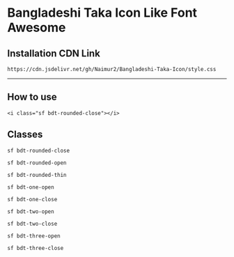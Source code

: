 # Bangladeshi Taka Icon Like Font Awesome

## Installation CDN Link

```
https://cdn.jsdelivr.net/gh/Naimur2/Bangladeshi-Taka-Icon/style.css
```

---

## How to use

```
<i class="sf bdt-rounded-close"></i>
```

## Classes

```
sf bdt-rounded-close
```

```
sf bdt-rounded-open
```

```
sf bdt-rounded-thin
```

```
sf bdt-one-open
```

```
sf bdt-one-close
```

```
sf bdt-two-open
```

```
sf bdt-two-close
```

```
sf bdt-three-open
```

```
sf bdt-three-close
```

###
